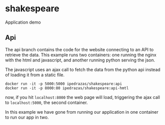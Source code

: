 # shakespeare
Application demo

## Api 

The api branch contains the code for the website connecting to an API to retrieve the data. This example runs
two containers: one running the nginx with the html and javascript, and another running python serving the json.

The javascript uses an ajax call to fetch the data from the python api instead of loading it from a static file.

	docker run -it -p 5000:5000 ipedrazas/shakespeare:api
	docker run -it -p 8000:80 ipedrazas/shakespeare:api-hmtl


now, if you hit `localhost:8000` the web page will load, triggering the ajax call to `localhost:5000`, the second
container.

In this example we have gone from running our application in one container to run our app in two.